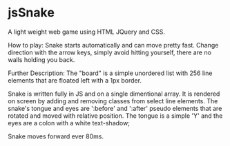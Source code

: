# jsSnake

 A light weight web game using HTML JQuery and CSS. 

How to play:
 Snake starts automatically and can move pretty fast. Change direction with the arrow keys, simply avoid hitting yourself, there are no walls holding you back.
 
Further Description:
 The "board" is a simple unordered list with 256 line elements that are floated left with a 1px border.
 
 Snake is written fully in JS and on a single dimentional array. It is rendered on screen by adding and removing classes from select line elements.
 The snake's tongue and eyes are ':before' and ':after' pseudo elements that are rotated and moved with relative position. The tongue is a simple 'Y' and the eyes are a colon with a white text-shadow;
 
 Snake moves forward ever 80ms.  
 
